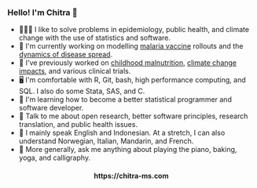### Hello! I'm Chitra 🥳

- 👩🏽‍💻 I like to solve problems in epidemiology, public health, and climate change with the use of statistics and software.
- 🤔 I'm currently working on modelling [malaria vaccine](https://www.who.int/news-room/questions-and-answers/item/q-a-on-rts-s-malaria-vaccine) rollouts and the [dynamics of disease spread](https://github.com/idem-lab/conmat).
- 🧐 I've previously worked on [childhood malnutrition](https://scholar.google.com/citations?view_op=view_citation&hl=en&user=_FXal5cAAAAJ&citation_for_view=_FXal5cAAAAJ:u5HHmVD_uO8C), 
[climate change impacts](https://scholar.google.com/citations?view_op=view_citation&hl=en&user=_FXal5cAAAAJ&citation_for_view=_FXal5cAAAAJ:Tyk-4Ss8FVUC), and various clinical trials.
- 🖥️ I'm comfortable with R, Git, bash, high performance computing, and SQL. I also do some Stata, SAS, and C.
- 📝 I'm learning how to become a better statistical programmer and software developer.
- 🌱 Talk to me about open research, better software principles, research translation, and public health issues.
- 🎤 I mainly speak English and Indonesian. At a stretch, I can also understand Norwegian, Italian, Mandarin, and French.
- 💬 More generally, ask me anything about playing the piano, baking, yoga, and calligraphy.

<h4 align="center">https://chitra-ms.com</h4>
